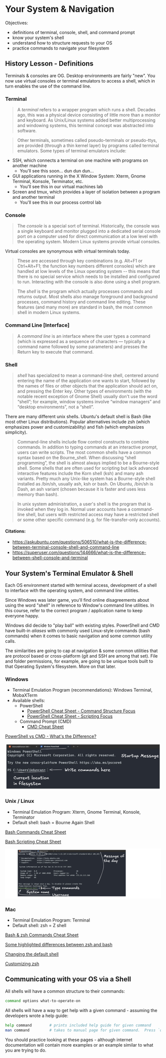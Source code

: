 # Your System & Navigation

Objectives:
- definitions of terminal, console, shell, and command prompt
- know your system's shell
- understand how to structure requests to your OS
- practice commands to navigate your filesystem

## History Lesson - Definitions

Terminals & consoles are OG.  Desktop environments are fairly "new".  You now use virtual consoles or terminal emulators to access a shell, which in turn enables the use of the command line.

### Terminal

> A *terminal* refers to a wrapper program which runs a shell. Decades ago, this was a physical device consisting of little more than a monitor and keyboard. As Unix/Linux systems added better multiprocessing and windowing systems, this terminal concept was abstracted into software. 

> Other terminals, sometimes called pseudo-terminals or pseudo-ttys, are provided (through a thin kernel layer) by programs called terminal emulators. Some types of terminal emulators include:
- SSH, which connects a terminal on one machine with programs on another machine
    - You'll see this soon... dun dun dun...
- GUI applications running in the X Window System: Xterm, Gnome Terminal, Konsole, Terminator, etc.
    - You'll see this in our virtual machines lab
- Screen and tmux, which provides a layer of isolation between a program and another terminal
    - You'll see this in our process control lab

### Console

> The *console* is a special sort of terminal. Historically, the console was a single keyboard and monitor plugged into a dedicated serial console port on a computer used for direct communication at a low level with the operating system. Modern Linux systems provide virtual consoles. 

Virtual consoles are synonymous with virtual terminals today.

> These are accessed through key combinations (e.g. Alt+F1 or Ctrl+Alt+F1; the function key numbers different consoles) which are handled at low levels of the Linux operating system -- this means that there is no special service which needs to be installed and configured to run. Interacting with the console is also done using a shell program.

> The *shell* is the program which actually processes commands and returns output. Most shells also manage foreground and background processes, command history and command line editing. These features (and many more) are standard in bash, the most common shell in modern Linux systems.

### Command Line [Interface]

> A *command line* is an interface where the user types a command (which is expressed as a sequence of characters — typically a command name followed by some parameters) and presses the Return key to execute that command.

### Shell

> *shell* has specialized to mean a command-line shell, centered around entering the name of the application one wants to start, followed by the names of files or other objects that the application should act on, and pressing the Enter key. Other types of environments (with the notable recent exception of Gnome Shell) usually don't use the word “shell”; for example, window systems involve “window managers” and “desktop environments”, not a “shell”.

There are many different unix shells. Ubuntu's default shell is Bash (like most other Linux distributions). Popular alternatives include zsh (which emphasizes power and customizability) and fish (which emphasizes simplicity).

> Command-line shells include flow control constructs to combine commands. In addition to typing commands at an interactive prompt, users can write scripts. The most common shells have a common syntax based on the Bourne_shell. When discussing “shell programming”, the shell is almost always implied to be a Bourne-style shell. Some shells that are often used for scripting but lack advanced interactive features include the Korn shell (ksh) and many ash variants. Pretty much any Unix-like system has a Bourne-style shell installed as /bin/sh, usually ash, ksh or bash. On Ubuntu, /bin/sh is Dash, an ash variant (chosen because it is faster and uses less memory than bash).

> In unix system administration, a user's shell is the program that is invoked when they log in. Normal user accounts have a command-line shell, but users with restricted access may have a restricted shell or some other specific command (e.g. for file-transfer-only accounts).

#### Citations:

- https://askubuntu.com/questions/506510/what-is-the-difference-between-terminal-console-shell-and-command-line
- https://superuser.com/questions/144666/what-is-the-difference-between-shell-console-and-terminal

## Your System's Terminal Emulator & Shell

Each OS environment started with terminal access, development of a shell to interface with the operating system, and command line utilities.

Since Windows was later game, you'll find online disagreements about using the word "shell" in reference to Window's command line utilities.  In this course, refer to the correct program / application name to keep everyone happy.

Windows did decide to "play ball" with existing styles.  PowerShell and CMD have built-in *aliases* with commonly used Linux-style commands (bash commands) when it comes to basic navigation and some common utility calls.

The similarities are going to cap at navigation & some common utilities that are protocol based or cross-platform (git and SSH are among that set).  File and folder permissions, for example, are going to be unique tools built to that Operating System's filesystem.  More on that later.

### Windows

- Terminal Emulation Program (recommendations): Windows Terminal, MobaXTerm
- Available shells:
    - PowerShell
        - [PowerShell Cheat Sheet - Command Structure Focus](https://github.com/ab14jain/PowerShell)
        - [PowerShell Cheat Sheet - Scripting Focus](https://gist.github.com/pcgeek86/336e08d1a09e3dd1a8f0a30a9fe61c8a)
    - Command Prompt (CMD)
        - [CMD Cheat Sheet](https://serverspace.us/support/help/windows-cmd-commands-cheat-sheet/)

[PowerShell vs CMD - What's the Difference?](https://phoenixnap.com/kb/powershell-vs-cmd)

![PowerShell labels](imgs/PowerShell-MarkedUp.png)

### Unix / Linux

- Terminal Emulation Program: Xterm, Gnome Terminal, Konsole, Terminator
- Default shell: bash = Bourne Again Shell

[Bash Commands Cheat Sheet](https://github.com/RehanSaeed/Bash-Cheat-Sheet)

[Bash Scripting Cheat Sheet](https://devhints.io/bash)

![Ubuntu / bash labels](imgs/Ubuntu-MarkedUp.png)

### Mac

- Terminal Emulation Program: Terminal
- Default shell: zsh = Z shell

[Bash & zsh Commands Cheat Sheet](https://www.datacamp.com/cheat-sheet/bash-and-zsh-shell-terminal-basics-cheat-sheet)

[Some highlighted differences between zsh and bash](https://news.learnenough.com/macos-bash-zshell#learn_enough_command_line)

[Changing the default shell](https://support.apple.com/guide/terminal/change-the-default-shell-trml113/mac)

[Customizing zsh](https://ohmyz.sh/)

## Communicating with your OS via a Shell

All shells will have a common structure to their commands:
```bash
command options what-to-operate-on
```

All shells will have a way to get help with a given command - assuming the developers wrote a help guide:
```bash
help command        # prints included help guide for given command
man command         # takes to manual page for given command.  Press `q` to quit guide
```

You should practice looking at these pages - although internet documentation will contain more examples or an example similar to what you are trying to do.